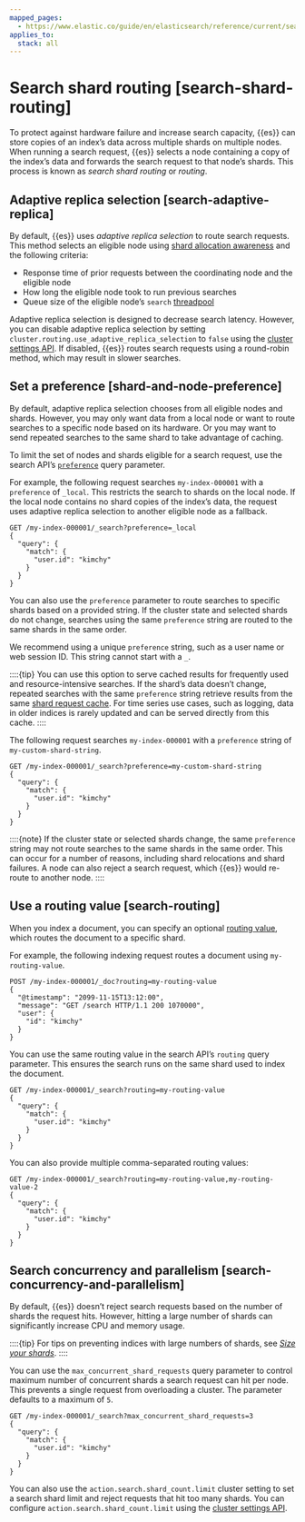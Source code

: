 ```yaml
---
mapped_pages:
  - https://www.elastic.co/guide/en/elasticsearch/reference/current/search-shard-routing.html
applies_to:
  stack: all
---
```


# Search shard routing [search-shard-routing]

To protect against hardware failure and increase search capacity, {{es}} can store copies of an index’s data across multiple shards on multiple nodes. When running a search request, {{es}} selects a node containing a copy of the index’s data and forwards the search request to that node’s shards. This process is known as *search shard routing* or *routing*.


## Adaptive replica selection [search-adaptive-replica]

By default, {{es}} uses *adaptive replica selection* to route search requests. This method selects an eligible node using [shard allocation awareness](docs-content://deploy-manage/distributed-architecture/shard-allocation-relocation-recovery/shard-allocation-awareness.md) and the following criteria:

* Response time of prior requests between the coordinating node and the eligible node
* How long the eligible node took to run previous searches
* Queue size of the eligible node’s `search` [threadpool](/reference/elasticsearch/configuration-reference/thread-pool-settings.md)

Adaptive replica selection is designed to decrease search latency. However, you can disable adaptive replica selection by setting `cluster.routing.use_adaptive_replica_selection` to `false` using the [cluster settings API](https://www.elastic.co/docs/api/doc/elasticsearch/operation/operation-cluster-put-settings). If disabled, {{es}} routes search requests using a round-robin method, which may result in slower searches.


## Set a preference [shard-and-node-preference]

By default, adaptive replica selection chooses from all eligible nodes and shards. However, you may only want data from a local node or want to route searches to a specific node based on its hardware. Or you may want to send repeated searches to the same shard to take advantage of caching.

To limit the set of nodes and shards eligible for a search request, use the search API’s [`preference`](https://www.elastic.co/docs/api/doc/elasticsearch/operation/operation-search) query parameter.

For example, the following request searches `my-index-000001` with a `preference` of `_local`. This restricts the search to shards on the local node. If the local node contains no shard copies of the index’s data, the request uses adaptive replica selection to another eligible node as a fallback.

```console
GET /my-index-000001/_search?preference=_local
{
  "query": {
    "match": {
      "user.id": "kimchy"
    }
  }
}
```

You can also use the `preference` parameter to route searches to specific shards based on a provided string. If the cluster state and selected shards do not change, searches using the same `preference` string are routed to the same shards in the same order.

We recommend using a unique `preference` string, such as a user name or web session ID. This string cannot start with a `_`.

::::{tip}
You can use this option to serve cached results for frequently used and resource-intensive searches. If the shard’s data doesn’t change, repeated searches with the same `preference` string retrieve results from the same [shard request cache](/reference/elasticsearch/configuration-reference/shard-request-cache-settings.md). For time series use cases, such as logging, data in older indices is rarely updated and can be served directly from this cache.
::::


The following request searches `my-index-000001` with a `preference` string of `my-custom-shard-string`.

```console
GET /my-index-000001/_search?preference=my-custom-shard-string
{
  "query": {
    "match": {
      "user.id": "kimchy"
    }
  }
}
```

::::{note}
If the cluster state or selected shards change, the same `preference` string may not route searches to the same shards in the same order. This can occur for a number of reasons, including shard relocations and shard failures. A node can also reject a search request, which {{es}} would re-route to another node.
::::



## Use a routing value [search-routing]

When you index a document, you can specify an optional [routing value](/reference/elasticsearch/mapping-reference/mapping-routing-field.md), which routes the document to a specific shard.

For example, the following indexing request routes a document using `my-routing-value`.

```console
POST /my-index-000001/_doc?routing=my-routing-value
{
  "@timestamp": "2099-11-15T13:12:00",
  "message": "GET /search HTTP/1.1 200 1070000",
  "user": {
    "id": "kimchy"
  }
}
```

You can use the same routing value in the search API’s `routing` query parameter. This ensures the search runs on the same shard used to index the document.

```console
GET /my-index-000001/_search?routing=my-routing-value
{
  "query": {
    "match": {
      "user.id": "kimchy"
    }
  }
}
```

You can also provide multiple comma-separated routing values:

```console
GET /my-index-000001/_search?routing=my-routing-value,my-routing-value-2
{
  "query": {
    "match": {
      "user.id": "kimchy"
    }
  }
}
```


## Search concurrency and parallelism [search-concurrency-and-parallelism]

By default, {{es}} doesn’t reject search requests based on the number of shards the request hits. However, hitting a large number of shards can significantly increase CPU and memory usage.

::::{tip}
For tips on preventing indices with large numbers of shards, see [*Size your shards*](docs-content://deploy-manage/production-guidance/optimize-performance/size-shards.md).
::::


You can use the `max_concurrent_shard_requests` query parameter to control maximum number of concurrent shards a search request can hit per node. This prevents a single request from overloading a cluster. The parameter defaults to a maximum of `5`.

```console
GET /my-index-000001/_search?max_concurrent_shard_requests=3
{
  "query": {
    "match": {
      "user.id": "kimchy"
    }
  }
}
```

You can also use the `action.search.shard_count.limit` cluster setting to set a search shard limit and reject requests that hit too many shards. You can configure `action.search.shard_count.limit` using the [cluster settings API](https://www.elastic.co/docs/api/doc/elasticsearch/operation/operation-cluster-put-settings).

